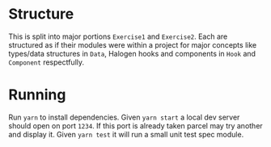 # Structure

This is split into major portions `Exercise1` and `Exercise2`. Each are
structured as if their modules were within a project for major concepts
like types/data structures in `Data`, Halogen hooks and components in
`Hook` and `Component` respectfully.

# Running

Run `yarn` to install dependencies. Given `yarn start` a local dev server 
should open on port `1234`. If this port is already taken parcel may
try another and display it. Given `yarn test` it will run a small
unit test spec module.
